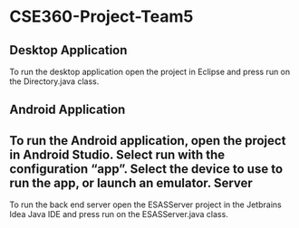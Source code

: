 # CSE360-Project-Team5

Desktop Application
-------------------
To run the desktop application open the project in Eclipse and press run on the Directory.java class.

Android Application
-------------------
To run the Android application, open the project in Android Studio. Select run with the configuration “app”. Select the device to use to run the app, or launch an emulator. 
Server 
------
To run the back end server open the ESASServer project in the Jetbrains Idea Java IDE and press run on the ESASServer.java class.

